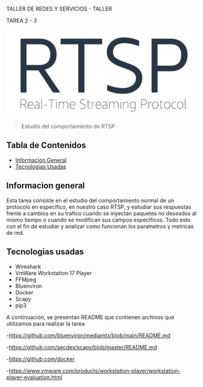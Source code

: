 TALLER DE REDES Y SERVICIOS - TALLER

TAREA 2 - 3

![RTSP Screenshot](./img/Monday11_81.png)

> Estudio del comportamiento de RTSP


## Tabla de Contenidos
* [Informacion General](#informacion-general)
* [Tecnologias Usadas](#tecnologias-usadas)




## Informacion general

Esta tarea consiste en el estudio del comportamiento normal de un protocolo en especifico, en nuestro caso RTSP, y estudiar sus respuestas frente a cambios en su trafico cuando se inyectan paquetes no deseados
al mismo tiempo o cuando se modifican sus campos especificos. Todo esto con el fin de estudiar  y analizar como funcionan los parametros y metricas de red.
<!-- You don't have to answer all the questions - just the ones relevant to your project. -->


## Tecnologias usadas
- Wireshark
- VmWare Workstation 17 Player
- FFMpeg
- Bluenviron
- Docker
- Scapy
- pip3

A continuación, se presentan README que contienen archivos que utilizamos para realizar la tarea

-https://github.com/bluenviron/mediamtx/blob/main/README.md

-https://github.com/secdev/scapy/blob/master/README.md

-https://github.com/docker

-https://www.vmware.com/products/workstation-player/workstation-player-evaluation.html










<!-- Optional -->
<!-- ## License -->
<!-- This project is open source and available under the [... License](). -->

<!-- You don't have to include all sections - just the one's relevant to your project -->



<!---
blobos1/blobos1 is a ✨ special ✨ repository because its `README.md` (this file) appears on your GitHub profile.
You can click the Preview link to take a look at your changes.
--->
